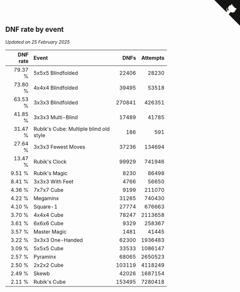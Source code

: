 ## DNF rate by event

*Updated on 25 February 2025*

| DNF rate | Event | DNFs | Attempts |
| ---: | :--- | ---: | ---: |
| 79.37 % | 5x5x5 Blindfolded | 22406 | 28230 |
| 73.80 % | 4x4x4 Blindfolded | 39495 | 53518 |
| 63.53 % | 3x3x3 Blindfolded | 270841 | 426351 |
| 41.85 % | 3x3x3 Multi-Blind | 17489 | 41785 |
| 31.47 % | Rubik's Cube: Multiple blind old style | 186 | 591 |
| 27.64 % | 3x3x3 Fewest Moves | 37236 | 134694 |
| 13.47 % | Rubik's Clock | 99929 | 741946 |
| 9.51 % | Rubik's Magic | 8230 | 86498 |
| 8.41 % | 3x3x3 With Feet | 4766 | 56650 |
| 4.36 % | 7x7x7 Cube | 9199 | 211070 |
| 4.22 % | Megaminx | 31265 | 740430 |
| 4.10 % | Square-1 | 27774 | 676663 |
| 3.70 % | 4x4x4 Cube | 78247 | 2113658 |
| 3.61 % | 6x6x6 Cube | 9329 | 258367 |
| 3.57 % | Master Magic | 1481 | 41445 |
| 3.22 % | 3x3x3 One-Handed | 62300 | 1936483 |
| 3.09 % | 5x5x5 Cube | 33533 | 1086147 |
| 2.57 % | Pyraminx | 68065 | 2650523 |
| 2.50 % | 2x2x2 Cube | 103119 | 4118249 |
| 2.49 % | Skewb | 42026 | 1687154 |
| 2.11 % | Rubik's Cube | 153495 | 7280418 |


<a href="https://github.com/jonatanklosko/wca_statistics" class="github-corner" aria-label="View source on Github"><svg width="80" height="80" viewBox="0 0 250 250" style="fill:#151513; color:#fff; position: absolute; top: 0; border: 0; right: 0;" aria-hidden="true"><path d="M0,0 L115,115 L130,115 L142,142 L250,250 L250,0 Z"></path><path d="M128.3,109.0 C113.8,99.7 119.0,89.6 119.0,89.6 C122.0,82.7 120.5,78.6 120.5,78.6 C119.2,72.0 123.4,76.3 123.4,76.3 C127.3,80.9 125.5,87.3 125.5,87.3 C122.9,97.6 130.6,101.9 134.4,103.2" fill="currentColor" style="transform-origin: 130px 106px;" class="octo-arm"></path><path d="M115.0,115.0 C114.9,115.1 118.7,116.5 119.8,115.4 L133.7,101.6 C136.9,99.2 139.9,98.4 142.2,98.6 C133.8,88.0 127.5,74.4 143.8,58.0 C148.5,53.4 154.0,51.2 159.7,51.0 C160.3,49.4 163.2,43.6 171.4,40.1 C171.4,40.1 176.1,42.5 178.8,56.2 C183.1,58.6 187.2,61.8 190.9,65.4 C194.5,69.0 197.7,73.2 200.1,77.6 C213.8,80.2 216.3,84.9 216.3,84.9 C212.7,93.1 206.9,96.0 205.4,96.6 C205.1,102.4 203.0,107.8 198.3,112.5 C181.9,128.9 168.3,122.5 157.7,114.1 C157.9,116.9 156.7,120.9 152.7,124.9 L141.0,136.5 C139.8,137.7 141.6,141.9 141.8,141.8 Z" fill="currentColor" class="octo-body"></path></svg></a><style>.github-corner:hover .octo-arm{animation:octocat-wave 560ms ease-in-out}@keyframes octocat-wave{0%,100%{transform:rotate(0)}20%,60%{transform:rotate(-25deg)}40%,80%{transform:rotate(10deg)}}@media (max-width:500px){.github-corner:hover .octo-arm{animation:none}.github-corner .octo-arm{animation:octocat-wave 560ms ease-in-out}}</style>
